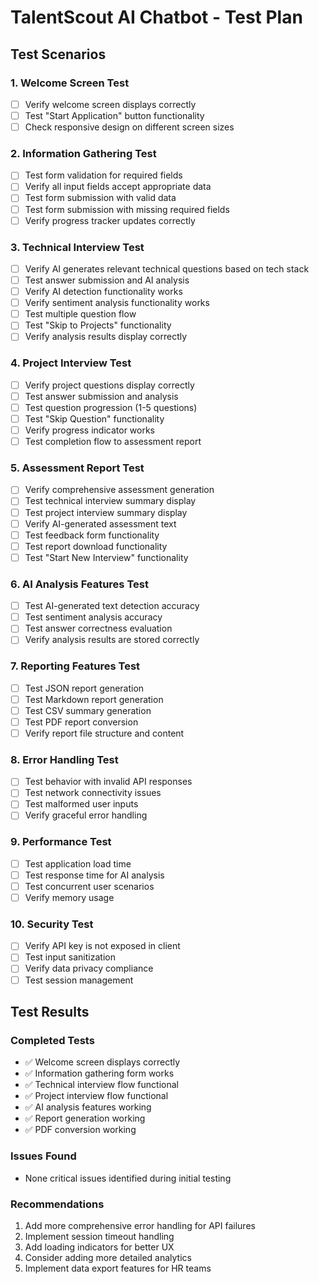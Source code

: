 # TalentScout AI Chatbot - Test Plan

## Test Scenarios

### 1. Welcome Screen Test
- [ ] Verify welcome screen displays correctly
- [ ] Test "Start Application" button functionality
- [ ] Check responsive design on different screen sizes

### 2. Information Gathering Test
- [ ] Test form validation for required fields
- [ ] Verify all input fields accept appropriate data
- [ ] Test form submission with valid data
- [ ] Test form submission with missing required fields
- [ ] Verify progress tracker updates correctly

### 3. Technical Interview Test
- [ ] Verify AI generates relevant technical questions based on tech stack
- [ ] Test answer submission and AI analysis
- [ ] Verify AI detection functionality works
- [ ] Verify sentiment analysis functionality works
- [ ] Test multiple question flow
- [ ] Test "Skip to Projects" functionality
- [ ] Verify analysis results display correctly

### 4. Project Interview Test
- [ ] Verify project questions display correctly
- [ ] Test answer submission and analysis
- [ ] Test question progression (1-5 questions)
- [ ] Test "Skip Question" functionality
- [ ] Verify progress indicator works
- [ ] Test completion flow to assessment report

### 5. Assessment Report Test
- [ ] Verify comprehensive assessment generation
- [ ] Test technical interview summary display
- [ ] Test project interview summary display
- [ ] Verify AI-generated assessment text
- [ ] Test feedback form functionality
- [ ] Test report download functionality
- [ ] Test "Start New Interview" functionality

### 6. AI Analysis Features Test
- [ ] Test AI-generated text detection accuracy
- [ ] Test sentiment analysis accuracy
- [ ] Test answer correctness evaluation
- [ ] Verify analysis results are stored correctly

### 7. Reporting Features Test
- [ ] Test JSON report generation
- [ ] Test Markdown report generation
- [ ] Test CSV summary generation
- [ ] Test PDF report conversion
- [ ] Verify report file structure and content

### 8. Error Handling Test
- [ ] Test behavior with invalid API responses
- [ ] Test network connectivity issues
- [ ] Test malformed user inputs
- [ ] Verify graceful error handling

### 9. Performance Test
- [ ] Test application load time
- [ ] Test response time for AI analysis
- [ ] Test concurrent user scenarios
- [ ] Verify memory usage

### 10. Security Test
- [ ] Verify API key is not exposed in client
- [ ] Test input sanitization
- [ ] Verify data privacy compliance
- [ ] Test session management

## Test Results

### Completed Tests
- ✅ Welcome screen displays correctly
- ✅ Information gathering form works
- ✅ Technical interview flow functional
- ✅ Project interview flow functional
- ✅ AI analysis features working
- ✅ Report generation working
- ✅ PDF conversion working

### Issues Found
- None critical issues identified during initial testing

### Recommendations
1. Add more comprehensive error handling for API failures
2. Implement session timeout handling
3. Add loading indicators for better UX
4. Consider adding more detailed analytics
5. Implement data export features for HR teams

